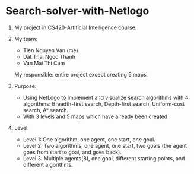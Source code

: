 # Search-solver-with-Netlogo

1. My project in CS420-Artificial Intelligence course.

2. My team:
    - Tien Nguyen Van (me)
    - Dat Thai Ngoc Thanh
    - Van Mai Thi Cam

    My responsible: entire project except creating 5 maps.

3. Purpose:
    - Using NetLogo to implement and visualize search algorithms with 4 algorithms: Breadth-first search, Depth-first search,  Uniform-cost search, A* search.
    - With 3 levels and 5 maps which have already been created.

4. Level:
    - Level 1: One algorithm, one agent, one start, one goal.
    - Level 2: Two algorithms, one agent, one start, two goals (the agent goes from start to goal, and goes back).
    - Level 3: Multiple agents(8), one goal, different starting points, and different algorithms.